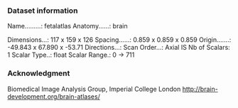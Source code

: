 ### Dataset information

Name.........: fetalatlas
Anatomy......: brain

Dimensions...: 117 x 159 x 126
Spacing......: 0.859 x 0.859 x 0.859
Origin.......: -49.843 x 67.890 x -53.71
Directions...: <to be filled>
Scan Order...: Axial IS
Nb of Scalars: 1
Scalar Type..: float
Scalar Range.: 0 -> 711

### Acknowledgment
Biomedical Image Analysis Group, Imperial College London
http://brain-development.org/brain-atlases/
